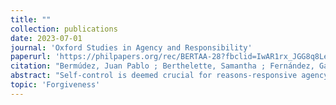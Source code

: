 ```yaml
---
title: ""
collection: publications
date: 2023-07-01
journal: 'Oxford Studies in Agency and Responsibility'
paperurl: 'https://philpapers.org/rec/BERTAA-28?fbclid=IwAR1rx_JGG8q8Le0Zs4mrT0glQzYdktVY-geuqrOjwJr6pDEKTFIabowy7vg'
citation: "Bermúdez, Juan Pablo ; Berthelette, Samantha ; Fernández, Gabriela ; Anaya, Alfonso & Rodríguez, Diego (2023). Temptation and Apathy. Oxford Studies in Agency and Responsibility."
abstract: "Self-control is deemed crucial for reasons-responsive agency and a key contributor to long-term wellbeing. But recent studies suggest that effortfully resisting one’s temptations does not contribute to long-term goal attainment, and can even be harmful. So how does self-control improve our lives? Finding an answer requires revising the role that overcoming temptation plays in self-control. This paper distinguishes two forms of self-control problems: temptation (the presence of a strong wayward motivation) and apathy (the lack of commitment-advancing motivation). This distinction makes it possible to separate negative self-control (aimed at overcoming temptation) from positive self-control (aimed at overcoming lack of motivation). The paper argues that temptation should not play a central role in our conception of self-control, since overcoming temptation is neither necessary nor sufficient for successful self-control."
topic: 'Forgiveness'
---
```

